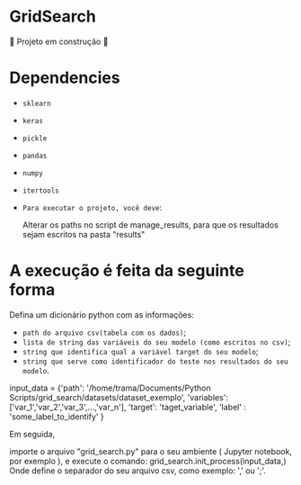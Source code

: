 # GridSearch

:construction: Projeto em construção :construction:

# Dependencies
  
-  `sklearn`
-  `keras`
-  `pickle`
-  `pandas`
-  `numpy`
-  `itertools`

- `Para executar o projeto, você deve`:

  Alterar os paths no script de manage_results, para que os resultados sejam
  escritos na pasta "results"

# A execução é feita da seguinte forma

Defina um dicionário python com as informações: 
- `path do arquivo csv(tabela com os dados)`;
- `lista de string das variáveis do seu modelo (como escritos no csv)`;
- `string que identifica qual a variável target do seu modelo`;
- `string que serve como identificador do teste nos resultados do seu modelo`.
  
input_data = {'path': '/home/trama/Documents/Python Scripts/grid_search/datasets/dataset_exemplo',
            'variables': ['var_1','var_2','var_3',...,'var_n'],
            'target': 'taget_variable',
            'label' : 'some_label_to_identify'
           }

Em seguida, 

importe o arquivo "grid_search.py" para o seu ambiente ( Jupyter notebook, por exemplo ), 
e execute o comando: grid_search.init_process(input_data,<sep>)
Onde <sep> define o separador do seu arquivo csv, como exemplo: ',' ou ';'.
